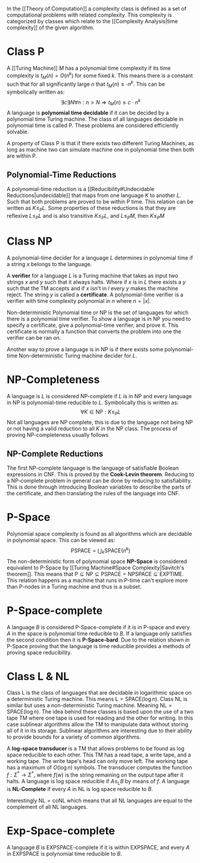 In the [[Theory of Computation]] a complexity class is defined as a set of computational problems with related complexity. This complexity is categorized by classes which relate to the [[Complexity Analysis|time complexity]] of the given algorithm. 

# Class P
A [[Turing Machine]] $M$ has a polynomial time complexity if its time complexity is $t_M(n)=O(n^k)$ for some fixed $k$. This means there is a constant such that for all significantly large $n$ that $t_M(n)\leq\cdot n^k$. This can be symbolically written as: 
$$\exists c\exists N\forall n:n>N\Longrightarrow t_M(n)\leq c\cdot n^k$$
A language is **polynomial time decidable** if it can be decided by a polynomial time Turing machine. The class of all languages decidable in polynomial time is called P. These problems are considered efficiently solvable. 

A property of Class P is that if there exists two different Turing Machines, as long as machine two can simulate machine one in polynomial time then both are within P.

## Polynomial-Time Reductions
A polynomial-time reduction is a [[Reducibility#Undecidable Reductions|undecidable]] that maps from one language $K$ to another $L$. Such that both problems are proved to be within P time. This relation can be written as $K\leq_P L$. Some properties of these reductions is that they are reflexive $L\leq_PL$ and is also transitive $K\leq_PL$, and $L\leq_PM$, then $K\leq_PM$

# Class NP
A polynomial-time decider for a language $L$ determines in polynomial time if a string $x$ belongs to the language. 

A **verifier** for a language $L$ is a Turing machine that takes as input two strings $x$ and $y$ such that it always halts. Where if $x$ is in $L$ there exists a $y$ such that the TM accepts and if $x$ isn't in $l$ every $y$ makes the machine reject. The string $y$ is called a **certificate**. A polynomial-time verifier is a verifier with time complexity polynomial in $n$ where $n=|x|$.

Non-deterministic Polynomial time or NP is the set of languages for which there is a polynomial time verifier. To show a language is in NP you need to specify a certificate, give a polynomial-time verifier, and prove it. This certificate is normally a function that converts the problem into one the verifier can be ran on.

Another way to prove a language is in NP is if there exists some polynomial-time Non-deterministic Turing machine decider for $L$.

# NP-Completeness
A language is $L$ is considered NP-complete if $L$ is in NP and every language in NP is polynomial-time reducible to $L$. Symbolically this is written as: 
$$\forall K\in\text{NP}:K\leq_PL$$
Not all languages are NP complete, this is due to the language not being NP or not having a valid reduction to all $K$ in the NP class. The process of proving NP-completeness usually follows 

## NP-Complete Reductions
The first NP-complete language is the language of satisfiable Boolean expressions in CNF. This is proved by the **Cook-Levin theorem**. Reducing to a NP-complete problem in general can be done by reducing to satisfiability. This is done through introducing Boolean variables to describe the parts of the certificate, and then translating the rules of the language into CNF.

# P-Space
Polynomial space complexity is found as all algorithms which are decidable in polynomial space. This can be viewed as: 
$$\text{PSPACE}=\bigcup_k\text{SPACE}(n^k)$$
The non-deterministic form of polynomial space **NP-Space** is considered equivalent to P-Space by [[Turing Machine#Space Complexity|Savitch's theorem]]. This means that $\text{P}\subseteq\text{NP}\subseteq\text{PSPACE}=\text{NPSPACE}\subseteq\text{EXPTIME}$. This relation happens as a machine that runs in P-time can't explore more than P-nodes in a Turing machine and thus is a subset.

# P-Space-complete
A language $B$ is considered P-Space-complete if it is in P-space and every $A$ in the space is polynomial time reducible to $B$. If a language only satisfies the second condition then it is **P-Space-bard**. Due to the relation shown in P-Space proving that the language is time reducible provides a methods of proving space reducibility.

# Class L & NL
Class L is the class of languages that are decidable in logarithmic space on a deterministic Turing machine. This means $\text{L}=\text{SPACE}(\log n)$. Class NL is similar but uses a non-deterministic Turing machine. Meaning $\text{NL}=\text{SPACE}(\log n)$. The idea behind these classes is based upon the use of a two tape TM where one tape is used for reading and the other for writing. In this case sublinear algorithms allow the TM to manipulate data without storing all of it in its storage. Sublinear algorithms are interesting due to their ability to provide bounds for a variety of common algorithms.

A **log-space transducer** is a TM that allows problems to be found as log space reducible to each other. This TM has a read tape, a write tape, and a working tape. The write tape's head can only move left. The working tape has a maximum of $O(\log n)$ symbols. The transducer computes the function $f:\Sigma^*\to\Sigma^*$, where $f(w)$ is the string remaining on the output tape after it halts. A language is log space reducible if $A\leq_L B$ by means of $f$. A language is **NL-Complete** if every $A$ in NL is log space reducible to $B$.

Interestingly $\text{NL}=\text{coNL}$ which means that all NL languages are equal to the complement of all NL languages.

# Exp-Space-complete
A language $B$ is EXPSPACE-complete if it is within EXPSPACE, and every $A$ in EXPSPACE is polynomial time reducible to $B$. 
